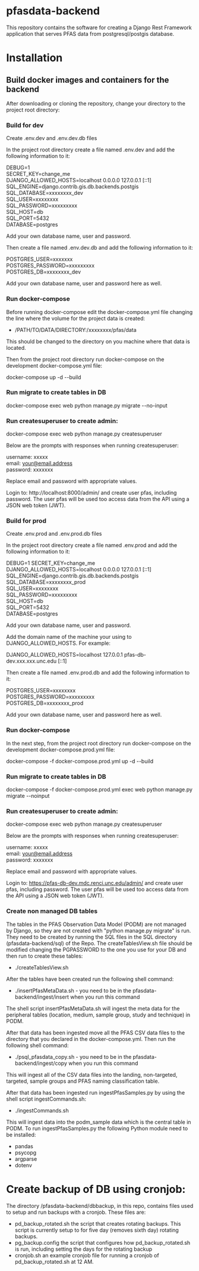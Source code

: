 # pfasdata-backend 
This repository contains the software for creating a Django Rest Framework application that serves PFAS data from postgresql/postgis database.

# Installation 

## Build docker images and containers for the backend   

After downloading or cloning the repository, change your directory to the project root directory:  

### Build for dev

Create .env.dev and .env.dev.db files  

In the project root directory create a file named .env.dev and add the following information to it:  

DEBUG=1  
SECRET_KEY=change_me  
DJANGO_ALLOWED_HOSTS=localhost 0.0.0.0 127.0.0.1 [::1]  
SQL_ENGINE=django.contrib.gis.db.backends.postgis  
SQL_DATABASE=xxxxxxxx_dev  
SQL_USER=xxxxxxxx  
SQL_PASSWORD=xxxxxxxxx  
SQL_HOST=db  
SQL_PORT=5432  
DATABASE=postgres 

Add your own database name, user and password. 

Then create a file named .env.dev.db and add the following information to it:  

POSTGRES_USER=xxxxxxx  
POSTGRES_PASSWORD=xxxxxxxxx  
POSTGRES_DB=xxxxxxxx_dev

Add your own database name, user and password here as well.  

### Run docker-compose

Before running docker-compose edit the docker-compose.yml file changing the line where 
the volume for the project data is created:

- /PATH/TO/DATA/DIRECTORY:/xxxxxxxx/pfas/data

This should be changed to the directory on you machine where that data is located.

Then from the project root directory run docker-compose on the development docker-compose.yml file:  

docker-compose up -d --build   

### Run migrate to create tables in DB

docker-compose exec web python manage.py migrate --no-input

### Run createsuperuser to create admin:

docker-compose exec web python manage.py createsuperuser

Below are the prompts with responses when running createsuperuser:

username: xxxxx  
email: your@email.address  
password: xxxxxxx

Replace email and password with appropriate values.

Login to: http://localhost:8000/admin/ and create user pfas, including password. The user pfas will be used 
too access data from the API using a JSON web token (JWT). 

### Build for prod 

Create .env.prod and .env.prod.db files

In the project root directory create a file named .env.prod and add the following information to it:

DEBUG=1
SECRET_KEY=change_me  
DJANGO_ALLOWED_HOSTS=localhost 0.0.0.0 127.0.0.1 [::1]  
SQL_ENGINE=django.contrib.gis.db.backends.postgis  
SQL_DATABASE=xxxxxxxx_prod  
SQL_USER=xxxxxxxx  
SQL_PASSWORD=xxxxxxxxx  
SQL_HOST=db  
SQL_PORT=5432  
DATABASE=postgres  

Add your own database name, user and  password.

Add the domain name of the machine your using to DJANGO_ALLOWED_HOSTS. For example:

DJANGO_ALLOWED_HOSTS=localhost 127.0.0.1 pfas-db-dev.xxx.xxx.unc.edu [::1]

Then create a file named .env.prod.db and add the following information to it:

POSTGRES_USER=xxxxxxxx  
POSTGRES_PASSWORD=xxxxxxxxx  
POSTGRES_DB=xxxxxxxx_prod

Add your own database name, user and password here as well.

### Run docker-compose

In the next step, from the project root directory run docker-compose on the development docker-compose.prod.yml file:

docker-compose -f docker-compose.prod.yml up -d --build

### Run migrate to create tables in DB

docker-compose -f docker-compose.prod.yml exec web python manage.py migrate --noinput

### Run createsuperuser to create admin:

docker-compose exec web python manage.py createsuperuser

Below are the prompts with responses when running createsuperuser:

username: xxxxx  
email: your@email.address  
password: xxxxxxx

Replace email and password with appropriate values.

Login to: https://pfas-db-dev.mdc.renci.unc.edu/admin/ and create user pfas, including password. The user pfas will be used 
too access data from the API using a JSON web token (JWT).

### Create non managed DB tables

The tables in the PFAS Observation Data Model (PODM) are not managed by Django, so they are not created with "python manage.py migrate" 
is run. They need to be created by running the SQL files in the SQL directory (pfasdata-backend/sql) of the Repo. The 
createTablesView.sh file should be modified changing the PGPASSWORD to the one you use for your DB and then run to create these 
tables:

 * ./createTablesView.sh

After the tables have been created run the following shell command:

 * ./insertPfasMetaData.sh - you need to be in the pfasdata-backend/ingest/insert when you run this command

The shell script insertPfasMetaData.sh will ingest the meta data for the peripheral tables (location, medium, sample group, 
study and technique) in PODM.

After that data has been ingested move all the PFAS CSV data files to the directory that you declared in the docker-compose.yml. 
Then run the following shell command:

 * ./psql_pfasdata_copy.sh - you need to be in the pfasdata-backend/ingest/copy when you run this command

This will ingest all of the CSV data files into the landing, non-targeted, targeted, sample groups and PFAS naming 
classification table.
 
After that data has been ingested run ingestPfasSamples.py by using the shell script ingestCommands.sh:

 * ./ingestCommands.sh 

This will ingest data into the podm_sample data which is the central table in PODM. 
To run ingestPfasSamples.py the following Python module need to be installed:

 - pandas  
 - psycopg  
 - argparse  
 - dotenv

# Create backup of DB using cronjob:

The directory /pfasdata-backend/dbbackup, in this repo, contains files used to setup and run backups with a cronjob. 
These files are:

 - pd_backup_rotated.sh the script that creates rotating backups. This script is currently setup to for five day (removes sixth day) rotating backups. 
 - pg_backup.config the script that configures how pd_backup_rotated.sh is run, including setting the days for the rotating backup  
 - cronjob.sh an example cronjob file for running a cronjob of pd_backup_rotated.sh at 12 AM.
